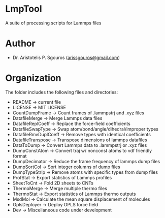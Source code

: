 # LmpTool
A suite of processing scripts for Lammps files

# Author
- Dr. Aristotelis P. Sgouros (arissgouros@gmail.com)

# Organization
The folder includes the following files and directories:
 - README               -> current file
 - LICENSE              -> MIT LICENSE
 - CountDumpFrame       -> Count frames of .lammpstrj and .xyz files
 - DatafileMerge        -> Merge Lammps data files
 - DatafileReplCoeff    -> Replace the force-field coefficients
 - DatafileSwapType     -> Swap atom/bond/angle/dihedral/improper types
 - DatafileRmvDuplCoeff -> Remove types with identical coefficients
 - DatafileTranspose    -> Transpose dimensions of lammps datafiles
 - DataToDump           -> Convert Lammps data to .lammpstrj or .xyz files
 - DumpConstAtom        -> Convert traj w/ nonconst atoms to vdf friendly format
 - DumpDecimator        -> Reduce the frame frequency of lammps dump files
 - DumpSortCol          -> Sort integer columns of dump files
 - DumpTypeStrip        -> Remove atoms with specific types from dump files
 - ProfStat             -> Export statistics of Lammps profiles
 - SheetToCnt           -> Fold 2D sheets to CNTs
 - ThermoMerge          -> Merge multiple thermo files
 - ThermoStat           -> Export statistics of Lammps thermo outputs
 - MsdMol               -> Calculate the mean square displacement of molecules
 - OplsDeployer         -> Deploy OPLS force field
 - Dev                  -> Miscellaneous code under development
